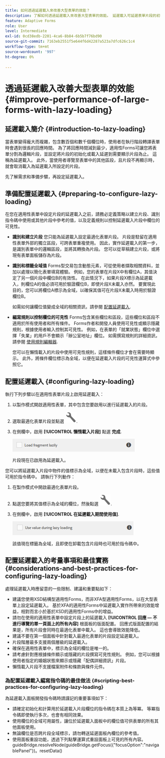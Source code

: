 ```yaml
---
title: 如何透過延遲載入來改善大型表單的效能？
description: 了解如何透過延遲載入來改善大型表單的效能。 延遲載入可延遲表單片段的初始化和載入，直到顯示為止，可大幅改善大型且複雜的適用性Forms的效能。
feature: Adaptive Forms
role: User
level: Intermediate
exl-id: 0cd38edb-2201-4ca6-8b84-6b5b7f76bd90
source-git-commit: 7163eb2551f5e644f6d42287a523a7dfc626c1c4
workflow-type: tm+mt
source-wordcount: '997'
ht-degree: 0%

---
```


# 透過延遲載入改善大型表單的效能{#improve-performance-of-large-forms-with-lazy-loading}

## 延遲載入簡介 {#introduction-to-lazy-loading}

當表單變得龐大而複雜，包含數百個和數千個欄位時，使用者在執行階段轉譯表單時會遇到很長的回應時間。 為了將回應時間減到最少，適用性Forms可讓您將表單分割為邏輯片段，並設定將片段的初始化或載入延遲到需要顯示片段為止。 這稱為延遲載入。 此外，當使用者導覽至表單中的其他區段，且片段不再顯示時，就會取消載入為延遲載入所設定的片段。

先了解需求和準備步驟，再設定延遲載入。

## 準備配置延遲載入 {#preparing-to-configure-lazy-loading}

在您在適用性表單中設定片段的延遲載入之前，請務必定義策略以建立片段、識別指令碼中使用或其他片段中參考的值，以及定義規則以控制延遲載入片段中欄位的可見性。

* **識別和建立片段**
您只能為延遲載入設定最適化表單片段。 片段是駐留在適用性表單外部的獨立區段，可跨表單重複使用。 因此，實作延遲載入的第一步，是識別表單中的邏輯區段，並將其轉換為片段。 您可以從草稿建立片段，或將現有表單面板儲存為片段。

   <!--For more information about creating fragments, see [Adaptive Form Fragments](adaptive-form-fragments.md).-->

* **識別和標籤全域值**
Forms型交易包含動態元素，可從使用者擷取相關資料，並加以處理以簡化表單填寫體驗。 例如，您的表單在片段X中有欄位A，其值決定了另一個片段中欄位B的有效性。 在此情況下，如果片段X標示為延遲載入，則欄位A的值必須可用於驗證欄位B，即使片段X未載入亦然。 要實現此目的，您可以將欄位A標示為全域，以確保其值可在片段X未載入時用於驗證欄位B。

   如需如何讓欄位值變成全域的相關資訊，請參閱 [配置延遲載入](lazy-loading-adaptive-forms.md#p-configuring-lazy-loading-p).

* **編寫規則以控制欄位的可見性**
Forms包含某些欄位和區段，這些欄位和區段不適用於所有使用者和所有條件。 Forms作者和開發人員使用可見性或顯示隱藏規則，根據使用者輸入控制其可見性。 例如，在表單的「就業狀態」欄位中選擇「失業」的用戶不會顯示「辦公室地址」欄位。 如需撰寫規則的詳細資訊，請參閱 [使用規則編輯器](rule-editor.md).

   您可以在懶惰載入的片段中使用可見性規則，這樣條件欄位才會在需要時顯示。 此外，將條件欄位標示為全域，以便在延遲載入片段的可見性運算式中參照它。

## 配置延遲載入 {#configuring-lazy-loading}

執行下列步驟以在適用性表單片段上啟用延遲載入：

1. 以製作模式開啟適用性表單，其中包含您要啟用以進行延遲載入的片段。
1. 選取最適化表單片段並點選 ![設定](assets/configure-icon.svg).
1. 在側欄中，啟用 **[!UICONTROL 懶惰載入片段]** 點選 **完成**.

   ![為適用性表單片段啟用延遲載入](assets/lazy-loading-fragment.png)

   片段現在已啟用為延遲載入。

您可以將延遲載入片段中物件的值標示為全域，以便在未載入包含片段時，這些值可用於指令碼中。 請執行下列動作：

1. 在製作模式中開啟最適化表單片段。
1. 點選您要將其值標示為全域的欄位，然後點選 ![設定](assets/configure-icon.svg).
1. 在側欄中，啟用 **[!UICONTROL 在延遲載入期間使用值]**.

   ![側欄中的延遲載入欄位](assets/enable-lazy-loading.png)

   該值現在標籤為全域，且即使在卸載包含片段時也可用於指令碼中。

## 配置延遲載入的考量事項和最佳實務 {#considerations-and-best-practices-for-configuring-lazy-loading}

處理延遲載入時應留意的一些限制、建議和重要點如下：

* 建議您使用XSD結構型適用性Forms，而非XFA型適用性Forms，以在大型表單上設定延遲載入。 基於XFA的適用性Forms中延遲載入實作所帶來的效能增益，相對而言小於基於XSD的適用性Forms中的增益。
* 請勿在使用的適用性表單中設定片段上的延遲載入 **[!UICONTROL 回應 — 不進行導覽的單一頁面上的所有內容]** 根面板的版面配置。 回應式版面配置的結果是，所有片段會同時在最適化表單中載入。 這也會導致效能降低。
* 建議不要在第一個面板中針對載入最適化表單的片段設定延遲載入。
* 片段階層最多支援兩個層級的延遲載入。
* 確保在適用性表單中，標示為全域的欄位是唯一的。
* 請考慮針對應根據條件顯示或隱藏的片段撰寫可見性規則。 例如，您可以根據使用者指定的婚姻狀態來顯示或隱藏「配偶詳細資訊」片段。
* 懶惰載入片段不支援檔案附件和條款與條件元件。

### 為配置延遲載入編寫指令碼的最佳做法 {#scripting-best-practices-for-configuring-lazy-loading}

為延遲載入面板開發指令碼時請謹記的重要事項如下：

* 請確定初始化和計算用於延遲載入片段欄位的指令碼在本質上為等冪。 等冪指令碼即使執行多次，也會有相同效果。
* 使用欄位的全域可用屬性，讓位於延遲載入面板中的欄位值可供表單的所有其他面板使用。
* 無論欄位是否跨片段全域標示，請勿轉送延遲面板內欄位的參考值。
* 使用面板重設功能，透過下列點擊運算式重設面板上可見的所有內容。\
   guideBridge.resolveNode(guideBridge.getFocus({&quot;focusOption&quot;:&quot;navigablePanel&quot;})。resetData()
